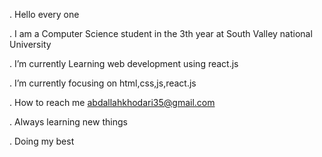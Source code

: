  
 . Hello every one
 
 
 . I am a Computer Science student in the 3th year at South Valley national University



 
 . I’m currently Learning web development using react.js


 
 . I’m currently focusing on html,css,js,react.js

 
 . How to reach me abdallahkhodari35@gmail.com

 
 . Always learning new things

 
 . Doing my best 

<!---
Abdallah-khodari/Abdallah-khodari is a ✨ special ✨ repository because its `README.md` (this file) appears on your GitHub profile.
You can click the Preview link to take a look at your changes.
--->
